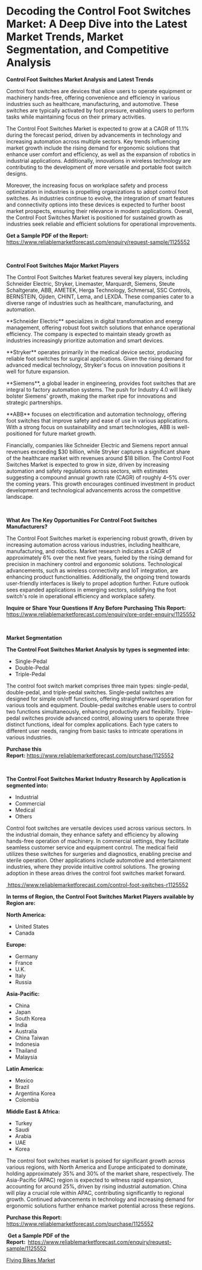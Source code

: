 <p><h1>Decoding the Control Foot Switches Market: A Deep Dive into the Latest Market Trends, Market Segmentation, and Competitive Analysis</h1></p><p><strong>Control Foot Switches Market Analysis and Latest Trends</strong></p>
<p><p>Control foot switches are devices that allow users to operate equipment or machinery hands-free, offering convenience and efficiency in various industries such as healthcare, manufacturing, and automotive. These switches are typically activated by foot pressure, enabling users to perform tasks while maintaining focus on their primary activities.</p><p>The Control Foot Switches Market is expected to grow at a CAGR of 11.1% during the forecast period, driven by advancements in technology and increasing automation across multiple sectors. Key trends influencing market growth include the rising demand for ergonomic solutions that enhance user comfort and efficiency, as well as the expansion of robotics in industrial applications. Additionally, innovations in wireless technology are contributing to the development of more versatile and portable foot switch designs.</p><p>Moreover, the increasing focus on workplace safety and process optimization in industries is propelling organizations to adopt control foot switches. As industries continue to evolve, the integration of smart features and connectivity options into these devices is expected to further boost market prospects, ensuring their relevance in modern applications. Overall, the Control Foot Switches Market is positioned for sustained growth as industries seek reliable and efficient solutions for operational improvements.</p></p>
<p><strong>Get a Sample PDF of the Report:&nbsp;</strong> <a href="https://www.reliablemarketforecast.com/enquiry/request-sample/1125552?utm_campaign=2724&utm_medium=2&utm_source=Github&utm_content=ia&utm_term=11042025&utm_id=control-foot-switches">https://www.reliablemarketforecast.com/enquiry/request-sample/1125552</a></p>
<p>&nbsp;</p>
<p><strong>Control Foot Switches Major Market Players</strong></p>
<p><p>The Control Foot Switches Market features several key players, including Schneider Electric, Stryker, Linemaster, Marquardt, Siemens, Steute Schaltgerate, ABB, AMETEK, Herga Technology, Schmersal, SSC Controls, BERNSTEIN, Ojiden, CHINT, Lema, and LEXDA. These companies cater to a diverse range of industries such as healthcare, manufacturing, and automation.</p><p>**Schneider Electric** specializes in digital transformation and energy management, offering robust foot switch solutions that enhance operational efficiency. The company is expected to maintain steady growth as industries increasingly prioritize automation and smart devices.</p><p>**Stryker** operates primarily in the medical device sector, producing reliable foot switches for surgical applications. Given the rising demand for advanced medical technology, Stryker's focus on innovation positions it well for future expansion.</p><p>**Siemens**, a global leader in engineering, provides foot switches that are integral to factory automation systems. The push for Industry 4.0 will likely bolster Siemens' growth, making the market ripe for innovations and strategic partnerships.</p><p>**ABB** focuses on electrification and automation technology, offering foot switches that improve safety and ease of use in various applications. With a strong focus on sustainability and smart technologies, ABB is well-positioned for future market growth.</p><p>Financially, companies like Schneider Electric and Siemens report annual revenues exceeding $30 billion, while Stryker captures a significant share of the healthcare market with revenues around $18 billion. The Control Foot Switches Market is expected to grow in size, driven by increasing automation and safety regulations across sectors, with estimates suggesting a compound annual growth rate (CAGR) of roughly 4–5% over the coming years. This growth encourages continued investment in product development and technological advancements across the competitive landscape.</p></p>
<p>&nbsp;</p>
<p><strong>What Are The Key Opportunities For Control Foot Switches Manufacturers?</strong></p>
<p><p>The Control Foot Switches market is experiencing robust growth, driven by increasing automation across various industries, including healthcare, manufacturing, and robotics. Market research indicates a CAGR of approximately 6% over the next five years, fueled by the rising demand for precision in machinery control and ergonomic solutions. Technological advancements, such as wireless connectivity and IoT integration, are enhancing product functionalities. Additionally, the ongoing trend towards user-friendly interfaces is likely to propel adoption further. Future outlook sees expanded applications in emerging sectors, solidifying the foot switch's role in operational efficiency and workplace safety.</p></p>
<p><strong>Inquire or Share Your Questions If Any Before Purchasing This Report:</strong> <a href="https://www.reliablemarketforecast.com/enquiry/pre-order-enquiry/1125552?utm_campaign=2724&utm_medium=2&utm_source=Github&utm_content=ia&utm_term=11042025&utm_id=control-foot-switches">https://www.reliablemarketforecast.com/enquiry/pre-order-enquiry/1125552</a></p>
<p>&nbsp;</p>
<p><strong>Market Segmentation</strong></p>
<p><strong>The Control Foot Switches Market Analysis by types is segmented into:</strong></p>
<p><ul><li>Single-Pedal</li><li>Double-Pedal</li><li>Triple-Pedal</li></ul></p>
<p><p>The control foot switch market comprises three main types: single-pedal, double-pedal, and triple-pedal switches. Single-pedal switches are designed for simple on/off functions, offering straightforward operation for various tools and equipment. Double-pedal switches enable users to control two functions simultaneously, enhancing productivity and flexibility. Triple-pedal switches provide advanced control, allowing users to operate three distinct functions, ideal for complex applications. Each type caters to different user needs, ranging from basic tasks to intricate operations in various industries.</p></p>
<p><strong>Purchase this Report:&nbsp;</strong><a href="https://www.reliablemarketforecast.com/purchase/1125552?utm_campaign=2724&utm_medium=2&utm_source=Github&utm_content=ia&utm_term=11042025&utm_id=control-foot-switches">https://www.reliablemarketforecast.com/purchase/1125552</a></p>
<p>&nbsp;</p>
<p><strong>The Control Foot Switches Market Industry Research by Application is segmented into:</strong></p>
<p><ul><li>Industrial</li><li>Commercial</li><li>Medical</li><li>Others</li></ul></p>
<p><p>Control foot switches are versatile devices used across various sectors. In the industrial domain, they enhance safety and efficiency by allowing hands-free operation of machinery. In commercial settings, they facilitate seamless customer service and equipment control. The medical field utilizes these switches for surgeries and diagnostics, enabling precise and sterile operation. Other applications include automotive and entertainment industries, where they provide intuitive control solutions. The growing adoption in these areas drives the control foot switches market forward.</p></p>
<p><a href="https://www.reliablemarketforecast.com/control-foot-switches-r1125552?utm_campaign=2724&utm_medium=2&utm_source=Github&utm_content=ia&utm_term=11042025&utm_id=control-foot-switches">&nbsp;https://www.reliablemarketforecast.com/control-foot-switches-r1125552</a></p>
<p><strong>In terms of Region, the Control Foot Switches Market Players available by Region are:</strong></p>
<p>
    <p> <strong> North America: </strong>
        <ul>
            <li>United States</li>
            <li>Canada</li>
        </ul>
        </p> 
    <p> <strong> Europe: </strong>
        <ul>
            <li>Germany</li>
            <li>France</li>
            <li>U.K.</li>
            <li>Italy</li>
            <li>Russia</li>
        </ul>
        </p> 
    <p> <strong> Asia-Pacific: </strong>
        <ul>
            <li>China</li>
            <li>Japan</li>
            <li>South Korea</li>
            <li>India</li>
            <li>Australia</li>
            <li>China Taiwan</li>
            <li>Indonesia</li>
            <li>Thailand</li>
            <li>Malaysia</li>
        </ul>
        </p> 
    <p> <strong> Latin America: </strong>
        <ul>
            <li>Mexico</li>
            <li>Brazil</li>
            <li>Argentina Korea</li>
            <li>Colombia</li>
        </ul>
        </p> 
    <p> <strong> Middle East & Africa: </strong>
        <ul>
            <li>Turkey</li>
            <li>Saudi</li>
            <li>Arabia</li>
            <li>UAE</li>
            <li>Korea</li>
        </ul>
    </p>
    </p>
<p><p>The control foot switches market is poised for significant growth across various regions, with North America and Europe anticipated to dominate, holding approximately 35% and 30% of the market share, respectively. The Asia-Pacific (APAC) region is expected to witness rapid expansion, accounting for around 25%, driven by rising industrial automation. China will play a crucial role within APAC, contributing significantly to regional growth. Continued advancements in technology and increasing demand for ergonomic solutions further enhance market potential across these regions.</p></p>
<p><strong>Purchase this Report: </strong><a href="https://www.reliablemarketforecast.com/purchase/1125552?utm_campaign=2724&utm_medium=2&utm_source=Github&utm_content=ia&utm_term=11042025&utm_id=control-foot-switches">https://www.reliablemarketforecast.com/purchase/1125552</a></p>
<p>&nbsp;<strong>Get a Sample PDF of the Report:&nbsp;&nbsp;</strong><a href="https://www.reliablemarketforecast.com/enquiry/request-sample/1125552?utm_campaign=2724&utm_medium=2&utm_source=Github&utm_content=ia&utm_term=11042025&utm_id=control-foot-switches">https://www.reliablemarketforecast.com/enquiry/request-sample/1125552</a></p>
<p><strong></strong></p>
<p><p><a href="https://github.com/quiraytaibat/Market-Research-Report-List-1/blob/main/flying-bikes-market.md?utm_campaign=2724&utm_medium=2&utm_source=Github&utm_content=ia&utm_term=11042025&utm_id=control-foot-switches">Flying Bikes Market</a></p></p>